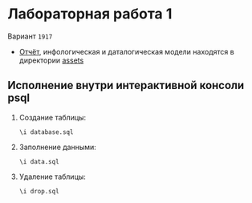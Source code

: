 
# Лабораторная работа 1

Вариант `1917` 

- [Отчёт](./assets/report.pdf), инфологическая и даталогическая модели находятся в директории [assets](./assets/)

## Исполнение внутри интерактивной консоли psql
1. Создание таблицы:
   ```psql
   \i database.sql
   ```
2. Заполнение данными:
   ```psql
   \i data.sql
   ```
3. Удаление таблицы:
   ```psql
   \i drop.sql
   ```
